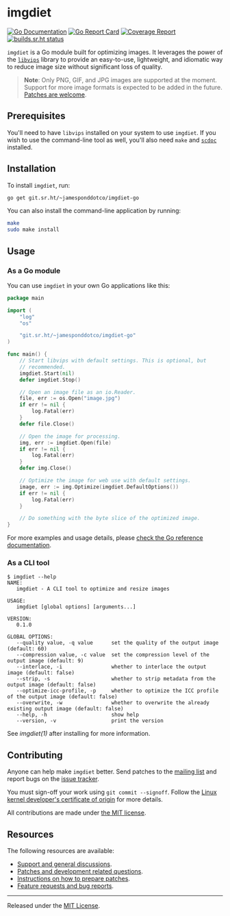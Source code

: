 # imgdiet

[![Go Documentation](https://godocs.io/git.sr.ht/~jamesponddotco/imgdiet-go?status.svg)](https://godocs.io/git.sr.ht/~jamesponddotco/imgdiet-go)
[![Go Report Card](https://goreportcard.com/badge/git.sr.ht/~jamesponddotco/imgdiet-go)](https://goreportcard.com/report/git.sr.ht/~jamesponddotco/imgdiet-go)
[![Coverage Report](https://img.shields.io/badge/coverage-80.5%25-green)](https://git.sr.ht/~jamesponddotco/imgdiet-go/tree/trunk/item/cover.out)
[![builds.sr.ht status](https://builds.sr.ht/~jamesponddotco/imgdiet-go.svg)](https://builds.sr.ht/~jamesponddotco/imgdiet-go?)

`imgdiet` is a Go module built for optimizing images. It leverages the
power of the [`libvips`](https://github.com/libvips/libvips) library to
provide an easy-to-use, lightweight, and idiomatic way to reduce image
size without significant loss of quality.

> **Note**: Only PNG, GIF, and JPG images are supported at the moment.
> Support for more image formats is expected to be added in the future.
> [Patches are
> welcome](https://lists.sr.ht/~jamesponddotco/imgdiet-devel).

## Prerequisites

You'll need to have `libvips` installed on your system to use `imgdiet`.
If you wish to use the command-line tool as well, you'll also need
`make` and [`scdoc`](https://git.sr.ht/~sircmpwn/scdoc) installed.

## Installation

To install `imgdiet`, run:

```sh
go get git.sr.ht/~jamesponddotco/imgdiet-go
```

You can also install the command-line application by running:

```sh
make
sudo make install
```

## Usage

### As a Go module

You can use `imgdiet` in your own Go applications like this:

```go
package main

import (
	"log"
	"os"

	"git.sr.ht/~jamesponddotco/imgdiet-go"
)

func main() {
	// Start libvips with default settings. This is optional, but
	// recommended.
	imgdiet.Start(nil)
	defer imgdiet.Stop()

	// Open an image file as an io.Reader.
	file, err := os.Open("image.jpg")
	if err != nil {
		log.Fatal(err)
	}
	defer file.Close()

	// Open the image for processing.
	img, err := imgdiet.Open(file)
	if err != nil {
		log.Fatal(err)
	}
	defer img.Close()

	// Optimize the image for web use with default settings.
	image, err := img.Optimize(imgdiet.DefaultOptions())
	if err != nil {
		log.Fatal(err)
	}

	// Do something with the byte slice of the optimized image.
}
```

For more examples and usage details, please [check the Go reference
documentation](https://godocs.io/git.sr.ht/~jamesponddotco/imgdiet-go).

### As a CLI tool

```console
$ imgdiet --help
NAME:
   imgdiet - A CLI tool to optimize and resize images

USAGE:
   imgdiet [global options] [arguments...]

VERSION:
   0.1.0

GLOBAL OPTIONS:
   --quality value, -q value      set the quality of the output image (default: 60)
   --compression value, -c value  set the compression level of the output image (default: 9)
   --interlace, -i                whether to interlace the output image (default: false)
   --strip, -s                    whether to strip metadata from the output image (default: false)
   --optimize-icc-profile, -p     whether to optimize the ICC profile of the output image (default: false)
   --overwrite, -w                whether to overwrite the already existing output image (default: false)
   --help, -h                     show help
   --version, -v                  print the version
```

See _imgdiet(1)_ after installing for more information.

## Contributing

Anyone can help make `imgdiet` better. Send patches to the [mailing
list](https://lists.sr.ht/~jamesponddotco/imgdiet-devel) and report bugs
on the [issue tracker](https://todo.sr.ht/~jamesponddotco/imgdiet).

You must sign-off your work using `git commit --signoff`. Follow the
[Linux kernel developer's certificate of
origin](https://www.kernel.org/doc/html/latest/process/submitting-patches.html#sign-your-work-the-developer-s-certificate-of-origin)
for more details.

All contributions are made under [the MIT license](LICENSE.md).

## Resources

The following resources are available:

- [Support and general discussions](https://lists.sr.ht/~jamesponddotco/imgdiet-discuss).
- [Patches and development related questions](https://lists.sr.ht/~jamesponddotco/imgdiet-devel).
- [Instructions on how to prepare patches](https://git-send-email.io/).
- [Feature requests and bug reports](https://todo.sr.ht/~jamesponddotco/imgdiet).

---

Released under the [MIT License](LICENSE.md).
